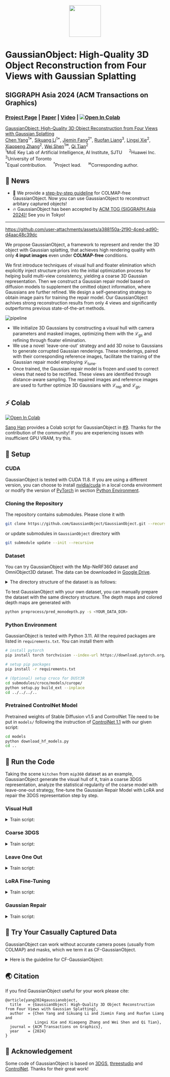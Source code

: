 <div align="center">
<img src='assets/logo.png' style="height:100px"></img>
</div>

# GaussianObject: High-Quality 3D Object Reconstruction from Four Views with Gaussian Splatting

## SIGGRAPH Asia 2024 (ACM Transactions on Graphics)

### [Project Page](https://gaussianobject.github.io/) | [Paper](https://arxiv.org/abs/2402.10259) | [Video](https://www.youtube.com/watch?v=s5arAXdgdZQ) | [![Open In Colab](https://colab.research.google.com/assets/colab-badge.svg)](https://colab.research.google.com/drive/1WIZgM--tJ3aq25t9g238JAuAoXrQYVMs?usp=sharing#scrollTo=TlrxF62GNePB)

[GaussianObject: High-Quality 3D Object Reconstruction from Four Views with Gaussian Splatting](https://gaussianobject.github.io/)    
[Chen Yang](https://scholar.google.com/citations?hl=zh-CN&user=StdXTR8AAAAJ)<sup>1*</sup>, [Sikuang Li](https://gaussianobject.github.io/)<sup>1*</sup>, [Jiemin Fang](https://jaminfong.cn/)<sup>2†</sup>, [Ruofan Liang](https://nexuslrf.github.io/)<sup>3</sup>, [Lingxi Xie](http://lingxixie.com/Home.html)<sup>2</sup>, [Xiaopeng Zhang](https://sites.google.com/site/zxphistory/)<sup>2</sup>, [Wei Shen](https://shenwei1231.github.io/)<sup>1✉</sup>, [Qi Tian](https://www.qitian1987.com/)<sup>2</sup>    
<sup>1</sup>MoE Key Lab of Artificial Intelligence, AI Institute, SJTU &emsp; <sup>2</sup>Huawei Inc. &emsp; <sup>3</sup>University of Toronto    
<sup>*</sup>Equal contribution. &emsp; <sup>†</sup>Project lead. &emsp; <sup>✉</sup>Corresponding author.

##  🚩 News 
- 🤖 We provide a [step-by-step guideline](#-try-your-casually-captured-data) for COLMAP-free GaussianObject. Now you can use GaussianObject to reconstruct arbitary captured objects!
- 🔥 GaussianObject has been accepted by [ACM TOG (SIGGRAPH Asia 2024)!](https://asia.siggraph.org/2024/) See you in Tokyo!

---

https://github.com/user-attachments/assets/a388150a-2f90-4ced-ad90-d4aac48c39dc

We propose GaussianObject, a framework to represent and render the 3D object with Gaussian splatting, that achieves high rendering quality with only **4 input images** even under **COLMAP-free** conditions.

We first introduce techniques of visual hull and floater elimination which explicitly inject structure priors into the initial optimization process for helping build multi-view consistency, yielding a coarse 3D Gaussian representation. Then we construct a Gaussian repair model based on diffusion models to supplement the omitted object information, where Gaussians are further refined. We design a self-generating strategy to obtain image pairs for training the repair model. Our GaussianObject achives strong reconstruction results from only 4 views and significantly outperforms previous state-of-the-art methods.

![pipeline](assets/pipe.png)

- We initialize 3D Gaussians by constructing a visual hull with camera parameters and masked images, optimizing them with the $\mathcal{L}_{\text{gs}}$ and refining through floater elimination.
- We use a novel `leave-one-out' strategy and add 3D noise to Gaussians to generate corrupted Gaussian renderings. These renderings, paired with their corresponding reference images, facilitate the training of the Gaussian repair model employing $\mathcal{L}_{\text{tune}}$.
- Once trained, the Gaussian repair model is frozen and used to correct views that need to be rectified. These views are identified through distance-aware sampling. The repaired images and reference images are used to further optimize 3D Gaussians with $`\mathcal{L}_{\text{rep}}`$ and $`\mathcal{L}_{\text{gs}}`$.

## ⚡ Colab

 [![Open In Colab](https://colab.research.google.com/assets/colab-badge.svg)](https://colab.research.google.com/drive/1WIZgM--tJ3aq25t9g238JAuAoXrQYVMs?usp=sharing#scrollTo=TlrxF62GNePB)

[Sang Han](https://github.com/jjangsangy) provides a Colab script for GaussianObject in [#9](https://github.com/GaussianObject/GaussianObject/issues/9). Thanks for the contribution of the community! If you are experiencing issues with insufficient GPU VRAM, try this.

## 🚀 Setup

### CUDA

GaussianObject is tested with CUDA 11.8. If you are using a different version, you can choose to install [nvidia/cuda](https://anaconda.org/nvidia/cuda) in a local conda environment or modify the version of [PyTorch](https://pytorch.org/get-started/previous-versions/) in section [Python Environment](#python-environment).

### Cloning the Repository

The repository contains submodules. Please clone it with

```sh
git clone https://github.com/GaussianObject/GaussianObject.git --recursive
```

or update submodules in `GaussianObject` directory with

```sh
git submodule update --init --recursive
```

### Dataset

You can try GaussianObject with the Mip-NeRF360 dataset and OmniObject3D dataset. The data can be downloaded in [Google Drive](https://drive.google.com/drive/folders/1DUOxFybdsSYJHI5p79O_QH87TIODiJ8h).
<details>
<summary>
The directory structure of the dataset is as follows:</summary>

```text
GaussianObject
├── data
│   ├── mip360
│   │   ├── bonsai
│   │   │   ├── images
│   │   │   ├── images_2
│   │   │   ├── images_4
│   │   │   ├── images_8
│   │   │   ├── masks
│   │   │   ├── sparse
│   │   │   ├── zoe_depth
│   │   │   ├── zoe_depth_colored
│   │   │   ├── sparse_4.txt
│   │   │   ├── sparse_6.txt
│   │   │   ├── sparse_9.txt
│   │   │   └── sparse_test.txt
│   │   ├── garden
│   │   └── kitchen
│   └── omni3d
└── ...
```
`images`, `images_2`, `images_4`, `images_8` and `sparse` are from the original dataset. `masks` is the object mask generated with [segment-anything](https://github.com/facebookresearch/segment-anything). `zoe_depth` and `zoe_depth_colored` are the depth maps and colored depth maps. `sparse_4.txt`, `sparse_6.txt` and `sparse_9.txt` are train set image ids and `sparse_test.txt` is the test set.

</details>



To test GaussianObject with your own dataset, you can manually prepare the dataset with the same directory structure. The depth maps and colored depth maps are generated with

```sh
python preprocess/pred_monodepth.py -s <YOUR_DATA_DIR>
```

### Python Environment

GaussianObject is tested with Python 3.11. All the required packages are listed in `requirements.txt`. You can install them with

```sh
# install pytorch
pip install torch torchvision --index-url https://download.pytorch.org/whl/cu121

# setup pip packages
pip install -r requirements.txt

# (Optional) setup croco for DUSt3R
cd submodules/croco/models/curope/
python setup.py build_ext --inplace
cd ../../../..
```

### Pretrained ControlNet Model

Pretrained weights of Stable Diffusion v1.5 and ControlNet Tile need to be put in `models/` following the instruction of [ControlNet 1.1](https://github.com/lllyasviel/ControlNet-v1-1-nightly) with our given script:

```sh
cd models
python download_hf_models.py
cd ..
```

## 💪 Run the Code

Taking the scene `kitchen` from `mip360` dataset as an example, GaussianObject generate the visual hull of it, train a coarse 3DGS representation, analyze the statistical regularity of the coarse model with leave-one-out strategy, fine-tune the Gaussian Repair Model with LoRA and repair the 3DGS representation step by step.

### Visual Hull
<details>
<summary>
Train script:</summary>

```sh
python visual_hull.py \
    --sparse_id 4 \
    --data_dir data/mip360/kitchen \
    --reso 2 --not_vis
```
The visual hull is saved in `data/mip360/kitchen/visual_hull_4.ply`.
</details>


### Coarse 3DGS
<details>
<summary>
Train script:</summary>
```sh
python train_gs.py -s data/mip360/kitchen \
    -m output/gs_init/kitchen \
    -r 4 --sparse_view_num 4 --sh_degree 2 \
    --init_pcd_name visual_hull_4 \
    --white_background --random_background
```

You can render the coarse model it with

```sh
# render the test set
python render.py \
    -m output/gs_init/kitchen \
    --sparse_view_num 4 --sh_degree 2 \
    --init_pcd_name visual_hull_4 \
    --white_background --skip_all --skip_train

# render the path
python render.py \
    -m output/gs_init/kitchen \
    --sparse_view_num 4 --sh_degree 2 \
    --init_pcd_name visual_hull_4 \
    --white_background --render_path
```

The rendering results are saved in `output/gs_init/kitchen/test/ours_10000` and `output/gs_init/kitchen/render/ours_10000`.
</details>

### Leave One Out
<details>
<summary>
Train script:</summary>

```sh
python leave_one_out_stage1.py -s data/mip360/kitchen \
    -m output/gs_init/kitchen_loo \
    -r 4 --sparse_view_num 4 --sh_degree 2 \
    --init_pcd_name visual_hull_4 \
    --white_background --random_background

python leave_one_out_stage2.py -s data/mip360/kitchen \
    -m output/gs_init/kitchen_loo \
    -r 4 --sparse_view_num 4 --sh_degree 2 \
    --init_pcd_name visual_hull_4 \
    --white_background --random_background
```

</details>

### LoRA Fine-Tuning
<details>
<summary>
Train script:</summary>

```sh
python train_lora.py --exp_name controlnet_finetune/kitchen \
    --prompt xxy5syt00 --sh_degree 2 --resolution 4 --sparse_num 4 \
    --data_dir data/mip360/kitchen \
    --gs_dir output/gs_init/kitchen \
    --loo_dir output/gs_init/kitchen_loo \
    --bg_white --sd_locked --train_lora --use_prompt_list \
    --add_diffusion_lora --add_control_lora --add_clip_lora
```
</details>

### Gaussian Repair
<details>
<summary>
Train script:</summary>

```sh
python train_repair.py \
    --config configs/gaussian-object.yaml \
    --train --gpu 0 \
    tag="kitchen" \
    system.init_dreamer="output/gs_init/kitchen" \
    system.exp_name="output/controlnet_finetune/kitchen" \
    system.refresh_size=8 \
    data.data_dir="data/mip360/kitchen" \
    data.resolution=4 \
    data.sparse_num=4 \
    data.prompt="a photo of a xxy5syt00" \
    data.refresh_size=8 \
    system.sh_degree=2
```

The final 3DGS representation is saved in `output/gaussian_object/kitchen/save/last.ply`. You can render it with

```sh
# render the test set
python render.py \
    -m output/gs_init/kitchen \
    --sparse_view_num 4 --sh_degree 2 \
    --init_pcd_name visual_hull_4 \
    --white_background --skip_all --skip_train \
    --load_ply output/gaussian_object/kitchen/save/last.ply

# render the path
python render.py \
    -m output/gs_init/kitchen \
    --sparse_view_num 4 --sh_degree 2 \
    --init_pcd_name visual_hull_4 \
    --white_background --render_path \
    --load_ply output/gaussian_object/kitchen/save/last.ply
```

The rendering results are saved in `output/gs_init/kitchen/test/ours_None` and `output/gs_init/kitchen/render/ours_None`.

</details>

## 📸 Try Your Casually Captured Data
GaussianObject can work without accurate camera poses (usually from COLMAP) and masks, which we term it as CF-GaussianObject. 

<details>
<summary>
Here is the guideline for CF-GaussianObject:</summary>

To use CF-GaussianObject (COLMAP-free GaussianObject), you need to download [SAM](https://github.com/facebookresearch/segment-anything) and [DUSt3R](https://github.com/naver/dust3r) or [MASt3R](https://github.com/naver/mast3r) checkpoints. 

```sh
cd models
sh download_preprocess_models.sh
cd ..
```

Assume you have a dataset with 4 images, it should be put in `./data` as the following structure

```text
GaussianObject
├── data
│   ├── <your dataset name>
│   │   ├── images
│   │   │   ├── 0001.png
│   │   │   ├── 0002.png
│   │   │   ├── 0003.png
│   │   │   └── 0004.png
│   │   ├── sparse_4.txt
│   │   └── sparse_test.txt
│   └── ...
└── ...
```

where `sparse_4.txt` and `sparse_test.txt` contain the same sequence numbers of the input images, starting from 0. If all images are used for training, the files should be

```text
0
1
2
3
```

To downsampling the images, you can use

```sh
python preprocess/downsample.py -s data/realcap/rabbit
```


### Generate Masks

`segment_anything.ipynb` uses SAM to generate masks. Please refer to the file and [segment-anything](https://github.com/facebookresearch/segment-anything) for more details.

### Generate Coarse Poses

[DUSt3R](https://github.com/naver/dust3r) is used to estimate coarse poses for input images. You can get the poses with

```sh
python pred_poses.py -s data/realcap/rabbit --sparse_num 4
```

An alternative [MASt3R](https://github.com/naver/mast3r) script is provided in `pred_poses_mast3r.py`.

### Gaussian Repair
Once the data is prepared, the later steps are similar to standard GaussianObject.
You can refer to the [Run the Code](#-run-the-code) section for more details. Here is an example script.

<!-- <details>

<summary>Training script</summary> -->

```sh
python train_gs.py -s data/realcap/rabbit \
    -m output/gs_init/rabbit \
    -r 8 --sparse_view_num 4 --sh_degree 2 \
    --init_pcd_name dust3r_4 \
    --white_background --random_background --use_dust3r

python render.py \
    -m output/gs_init/rabbit \
    --sparse_view_num 4 --sh_degree 2 \
    --init_pcd_name dust3r_4 \
    --dust3r_json output/gs_init/rabbit/refined_cams.json \
    --white_background --render_path --use_dust3r

python leave_one_out_stage1.py -s data/realcap/rabbit \
    -m output/gs_init/rabbit_loo \
    -r 8 --sparse_view_num 4 --sh_degree 2 \
    --init_pcd_name dust3r_4 \
    --dust3r_json output/gs_init/rabbit/refined_cams.json \
    --white_background --random_background --use_dust3r

python leave_one_out_stage2.py -s data/realcap/rabbit \
    -m output/gs_init/rabbit_loo \
    -r 8 --sparse_view_num 4 --sh_degree 2 \
    --init_pcd_name dust3r_4 \
    --dust3r_json output/gs_init/rabbit/refined_cams.json \
    --white_background --random_background --use_dust3r

python train_lora.py --exp_name controlnet_finetune/rabbit \
    --prompt xxy5syt00 --sh_degree 2 --resolution 8 --sparse_num 4 \
    --data_dir data/realcap/rabbit \
    --gs_dir output/gs_init/rabbit \
    --loo_dir output/gs_init/rabbit_loo \
    --bg_white --sd_locked --train_lora --use_prompt_list \
    --add_diffusion_lora --add_control_lora --add_clip_lora --use_dust3r

python train_repair.py \
    --config configs/gaussian-object-colmap-free.yaml \
    --train --gpu 0 \
    tag="rabbit" \
    system.init_dreamer="output/gs_init/rabbit" \
    system.exp_name="output/controlnet_finetune/rabbit" \
    system.refresh_size=8 \
    data.data_dir="data/realcap/rabbit" \
    data.resolution=8 \
    data.sparse_num=4 \
    data.prompt="a photo of a xxy5syt00" \
    data.json_path="output/gs_init/rabbit/refined_cams.json" \
    data.refresh_size=8 \
    system.sh_degree=2

python render.py \
    -m output/gs_init/rabbit \
    --sparse_view_num 4 --sh_degree 2 \
    --init_pcd_name dust3r_4 \
    --white_background --render_path --use_dust3r \
    --load_ply output/gaussian_object/rabbit/save/last.ply
```

</details>

## 🌏 Citation

If you find GaussianObject useful for your work please cite:

```text
@article{yang2024gaussianobject,
  title   = {GaussianObject: High-Quality 3D Object Reconstruction from Four Views with Gaussian Splatting},
  author  = {Chen Yang and Sikuang Li and Jiemin Fang and Ruofan Liang and
             Lingxi Xie and Xiaopeng Zhang and Wei Shen and Qi Tian},
  journal = {ACM Transactions on Graphics},
  year    = {2024}
}
```

## 🤗 Acknowledgement

Some code of GaussianObject is based on [3DGS](https://github.com/graphdeco-inria/gaussian-splatting), [threestudio](https://github.com/threestudio-project/threestudio) and [ControlNet](https://github.com/lllyasviel/ControlNet). Thanks for their great work!
